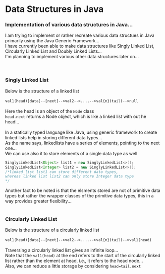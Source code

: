 # Data Structures in Java

### Implementation of various data structures in Java...
I am trying to implement or rather recreate various data structues in Java primarily using the Java Generic Framework...
<br>I have currently been able to make data structures like Singly Linked List, Circularly Linked List and Doubly Linked Lists...
<br>I'm planning to implement various other data structures later on...<br>
<br><br>
### Singly Linked List
Below is the structure of a linked list<br><br>
`val1(head)[data]--[next]-->val2-->....-->val{n}(tail)-->null`<br><br>
Here the head is an object of the `Node` class<br>
`head.next` returns a Node object, which is like a linked list with out he head...<br><br>
In a statically typed language like Java, using generic framework to create linked lists help in storing different data types...<br>
As the name says, linkedlists have a series of elements, pointing to the next one...<br>
We can use also it to store elements of a single data type as well<br>
```java
SinglyLinkedList<Object> list1 = new SinglyLinkedList<>();
SinglyLinkedList<Integer> list2 = new SinglyLinkedList<>();
/*linked list list1 can store different data types,
whereas linked list list2 can only store Integer data type
*/
```
Another fact to be noted is that the elsments stored are not of primitive data types but rather the wrapper classes of the primitive data types, this in a way provides greater flexibility...
<br><br>
### Circularly Linked List
Below is the structure of a circularly linked list<br><br>
`val1(head)[data]--[next]-->val2-->....-->val{n}(tail)-->val1(head)`<br><br>
Traversing a circularly linked list gives an infinite loop...<br>
Note that the `val1(head)` at the end refers to the start of the circularly linked list rather than the element at head, i.e., it refers to the head node...<br>
Also, we can reduce a little storage by considering `head=tail.next`<br>
